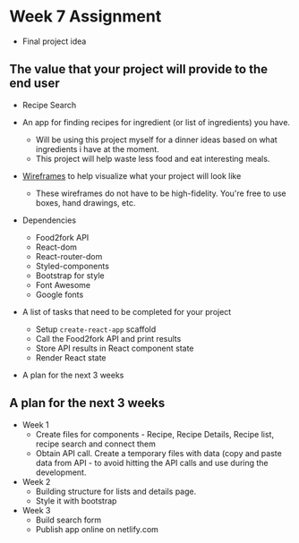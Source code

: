# Week 7 Assignment

* Final project idea

## The value that your project will provide to the end user

* Recipe Search
* An app for finding recipes for ingredient (or list of ingredients) you have.
  * Will be using this project myself for a dinner ideas based on what ingredients i have at the moment.
  * This project will help waste less food and eat interesting meals.
* [Wireframes](https://en.wikipedia.org/wiki/Website_wireframe) to help visualize what your project will look like
  * These wireframes do not have to be high-fidelity. You're free to use boxes, hand drawings, etc.
* Dependencies 
  * Food2fork API
  * React-dom
  * React-router-dom
  * Styled-components
  * Bootstrap for style
  * Font Awesome 
  * Google fonts

* A list of tasks that need to be completed for your project
  * Setup `create-react-app` scaffold
  * Call the Food2fork API and print results
  * Store API results in React component state
  * Render React state

* A plan for the next 3 weeks

## A plan for the next 3 weeks
* Week 1
  * Create files for components - Recipe, Recipe Details, Recipe list, recipe search and connect them
  * Obtain API call. Create a temporary files with data (copy and paste data from API - to avoid hitting the API calls and use during the development. 
* Week 2
  * Building structure for lists and details page.
  * Style it with bootstrap
* Week 3
  * Build search form
  * Publish app online on netlify.com




